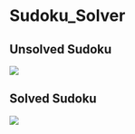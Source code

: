 # Sudoku_Solver
<h2> Unsolved Sudoku</h2>
<img src = "https://user-images.githubusercontent.com/91479383/185090454-b9b25d6e-d893-4dab-9f1b-d610394b3caf.png" />
<h2> Solved Sudoku</h2>
<img src = "https://user-images.githubusercontent.com/91479383/185090614-e58a3aed-74ca-4077-9ecd-823e286898c1.png" />
